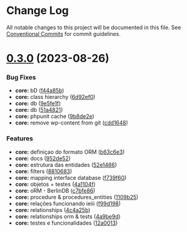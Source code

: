 # Change Log

All notable changes to this project will be documented in this file.
See [Conventional Commits](https://conventionalcommits.org) for commit guidelines.

# [0.3.0](https://github.com/hgodinho/elucidario/compare/@elucidario/pkg-core@0.2.0...@elucidario/pkg-core@0.3.0) (2023-08-26)


### Bug Fixes

* **core:** bD ([f44a85b](https://github.com/hgodinho/elucidario/commit/f44a85bd05946755bcdaeb3fcdef6ea1ffd2469d))
* **core:** class hierarchy ([6d92ef0](https://github.com/hgodinho/elucidario/commit/6d92ef046e314082e4a5fc55a43253a600d7ef74))
* **core:** db ([9e5fe1f](https://github.com/hgodinho/elucidario/commit/9e5fe1fcc26f074f60c5e6c77bdf6ad3ae4ca017))
* **core:** db ([51a4821](https://github.com/hgodinho/elucidario/commit/51a4821ed8fd7b2865e4a8e5b26131eda34e6174))
* **core:** phpunit cache ([9b8de2e](https://github.com/hgodinho/elucidario/commit/9b8de2e915162ee57c7f4c72980ed0f2a2732ccb))
* **core:** remove wp-content from git ([cdd1648](https://github.com/hgodinho/elucidario/commit/cdd16483ac7cf1aa47fbb889705949a7237b606e))


### Features

* **core:** definiçao do formato ORM ([b63c6e3](https://github.com/hgodinho/elucidario/commit/b63c6e3f6dbf45bea47ddc8133b0cb546fdb6887))
* **core:** docs ([952de52](https://github.com/hgodinho/elucidario/commit/952de52d9e79c432abfd44a9bd3d1f6b3408b9e4))
* **core:** estrutura das entidades ([52e1466](https://github.com/hgodinho/elucidario/commit/52e1466f2c01782a1da5b1b815d8f8ec1dea852f))
* **core:** filters ([8810683](https://github.com/hgodinho/elucidario/commit/8810683d58a61820de32c1b68bfa4a53acdb6fbf))
* **core:** mapping interface database ([f739f60](https://github.com/hgodinho/elucidario/commit/f739f60aa062e3a6d58d55ee5fe4aa4cda003626))
* **core:** objetos + testes ([4a1104f](https://github.com/hgodinho/elucidario/commit/4a1104fb7ce7830b442f7c788d1377a0161dd636))
* **core:** oRM - BerlinDB ([c7bfe86](https://github.com/hgodinho/elucidario/commit/c7bfe86584b3bedf7af383d1d0f5fed582ac3695))
* **core:** procedure & procedures_entities ([1109b25](https://github.com/hgodinho/elucidario/commit/1109b25f8da15986faf70164555b709bbc1b3f49))
* **core:** relações funcionando ieiii ([f99d198](https://github.com/hgodinho/elucidario/commit/f99d198b061f778ba4e9054f1467ae930134335f))
* **core:** relationships ([4c4a25b](https://github.com/hgodinho/elucidario/commit/4c4a25b739020baea06673987d1908404656d19f))
* **core:** relationships orm & tests ([4a9be9d](https://github.com/hgodinho/elucidario/commit/4a9be9dc02e190a8718d0a0bce2f24502bfd1cc1))
* **core:** testes e funcionalidades ([12a0013](https://github.com/hgodinho/elucidario/commit/12a0013a4c4aff5194d460abe1e950809c0f5dc7))
